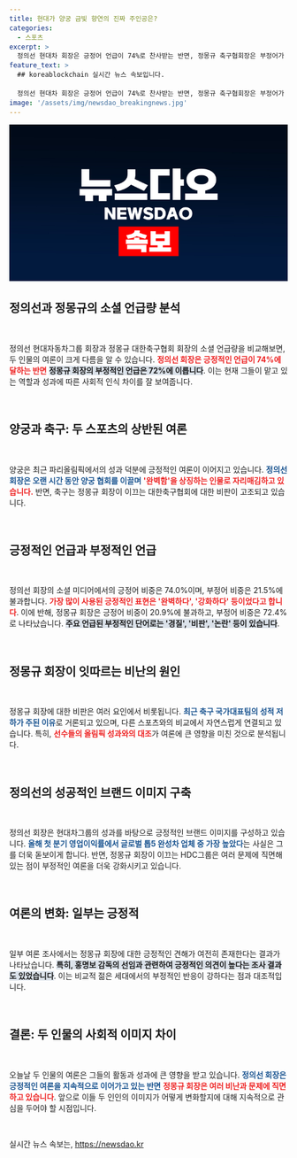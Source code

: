 ```yaml
---
title: 현대가 양궁 금빛 향연의 진짜 주인공은?
categories:
  - 스포츠
excerpt: >
  정의선 현대차 회장은 긍정어 언급이 74%로 찬사받는 반면, 정몽규 축구협회장은 부정어가 72%를 초과하며 비판세례를 받고 있다. 같은 현대가 집안에서 이러한 극명한 대조가 드러나며 축구협회장으로서의 위상이 흔들리고 있다.
feature_text: >
  ## koreablockchain 실시간 뉴스 속보입니다.

  정의선 현대차 회장은 긍정어 언급이 74%로 찬사받는 반면, 정몽규 축구협회장은 부정어가 72%를 초과하며 비판세례를 받고 있다. 같은 현대가 집안에서 이러한 극명한 대조가 드러나며 축구협회장으로서의 위상이 흔들리고 있다.
image: '/assets/img/newsdao_breakingnews.jpg'
---
```


<p><img src="/assets/img/newsdao_breakingnews.jpg" alt="koreablockchain 속보" /></p>

<h2 data-ke-size="size26">정의선과 정몽규의 소셜 언급량 분석</h2>

<p data-ke-size="size16">&nbsp;</p>

<p>정의선 현대자동차그룹 회장과 정몽규 대한축구협회 회장의 소셜 언급량을 비교해보면, 두 인물의 여론이 크게 다름을 알 수 있습니다. <b><span style="color: #ee2323;">정의선 회장은 긍정적인 언급이 74%에 달하는 반면</span></b> <b><span style="background-color: #21538527;">정몽규 회장의 부정적인 언급은 72%에 이릅니다</span></b>. 이는 현재 그들이 맡고 있는 역할과 성과에 따른 사회적 인식 차이를 잘 보여줍니다.</p>

<p data-ke-size="size16">&nbsp;</p>

<h2 data-ke-size="size26">양궁과 축구: 두 스포츠의 상반된 여론</h2>

<p data-ke-size="size16">&nbsp;</p>

<p>양궁은 최근 파리올림픽에서의 성과 덕분에 긍정적인 여론이 이어지고 있습니다. <b><span style="color: #1a5490;">정의선 회장은 오랜 시간 동안 양궁 협회를 이끌며</span></b> <b><span style="color: #ee2323;">'완벽함'을 상징하는 인물로 자리매김하고 있습니다.</span></b> 반면, 축구는 정몽규 회장이 이끄는 대한축구협회에 대한 비판이 고조되고 있습니다. </p>

<p data-ke-size="size16">&nbsp;</p>

<h2 data-ke-size="size26">긍정적인 언급과 부정적인 언급</h2>

<p data-ke-size="size16">&nbsp;</p>

<p>정의선 회장의 소셜 미디어에서의 긍정어 비중은 74.0%이며, 부정어 비중은 21.5%에 불과합니다. <b><span style="color: #ee2323;">가장 많이 사용된 긍정적인 표현은 '완벽하다', '강화하다' 등이었다고 합니다</span></b>. 이에 반해, 정몽규 회장은 긍정어 비중이 20.9%에 불과하고, 부정어 비중은 72.4%로 나타났습니다. <b><span style="background-color: #21538527;">주요 언급된 부정적인 단어로는 '경질', '비판', '논란' 등이 있습니다</span></b>.</p>

<p data-ke-size="size16">&nbsp;</p>

<h2 data-ke-size="size26">정몽규 회장이 잇따르는 비난의 원인</h2>

<p data-ke-size="size16">&nbsp;</p>

<p>정몽규 회장에 대한 비판은 여러 요인에서 비롯됩니다. <b><span style="color: #1a5490;">최근 축구 국가대표팀의 성적 저하가 주된 이유</span></b>로 거론되고 있으며, 다른 스포츠와의 비교에서 자연스럽게 연결되고 있습니다. 특히, <b><span style="color: #ee2323;">선수들의 올림픽 성과와의 대조</span></b>가 여론에 큰 영향을 미친 것으로 분석됩니다.</p>

<p data-ke-size="size16">&nbsp;</p>

<h2 data-ke-size="size26">정의선의 성공적인 브랜드 이미지 구축</h2>

<p data-ke-size="size16">&nbsp;</p>

<p>정의선 회장은 현대차그룹의 성과를 바탕으로 긍정적인 브랜드 이미지를 구성하고 있습니다. <b><span style="color: #1a5490;">올해 첫 분기 영업이익률에서 글로벌 톱5 완성차 업체 중 가장 높았다</span></b>는 사실은 그를 더욱 돋보이게 합니다. 반면, 정몽규 회장이 이끄는 HDC그룹은 여러 문제에 직면해 있는 점이 부정적인 여론을 더욱 강화시키고 있습니다.</p>

<p data-ke-size="size16">&nbsp;</p>

<h2 data-ke-size="size26">여론의 변화: 일부는 긍정적</h2>

<p data-ke-size="size16">&nbsp;</p>

<p>일부 여론 조사에서는 정몽규 회장에 대한 긍정적인 견해가 여전히 존재한다는 결과가 나타났습니다. <b><span style="background-color: #21538527;">특히, 홍명보 감독의 선임과 관련하여 긍정적인 의견이 높다는 조사 결과도 있었습니다</span></b>. 이는 비교적 젊은 세대에서의 부정적인 반응이 강하다는 점과 대조적입니다.</p>

<p data-ke-size="size16">&nbsp;</p>

<h2 data-ke-size="size26">결론: 두 인물의 사회적 이미지 차이</h2>

<p data-ke-size="size16">&nbsp;</p>

<p>오늘날 두 인물의 여론은 그들의 활동과 성과에 큰 영향을 받고 있습니다. <b><span style="color: #1a5490;">정의선 회장은 긍정적인 여론을 지속적으로 이어가고 있는 반면</span></b> <b><span style="color: #ee2323;">정몽규 회장은 여러 비난과 문제에 직면하고 있습니다</span></b>. 앞으로 이들 두 인인의 이미지가 어떻게 변화할지에 대해 지속적으로 관심을 두어야 할 시점입니다.</p>

<p data-ke-size="size16">&nbsp;</p>
실시간 뉴스 속보는, <a href="https://newsdao.kr" rel="dofollow">https://newsdao.kr</a>



